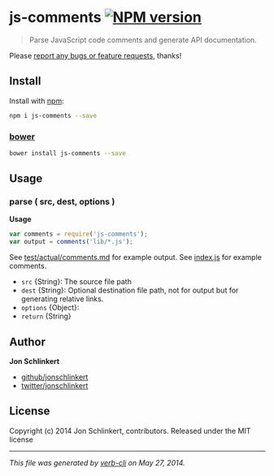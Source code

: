 # js-comments [![NPM version](https://badge.fury.io/js/js-comments.png)](http://badge.fury.io/js/js-comments)

> Parse JavaScript code comments and generate API documentation.

Please [report any bugs or feature requests](https://github.com/jonschlinkert/js-comments/issues/new), thanks!

## Install
Install with [npm](npmjs.org):

```bash
npm i js-comments --save
```

### [bower](https://github.com/bower/bower)

```bash
bower install js-comments --save
```

## Usage

### parse ( src, dest, options )

**Usage**

```js
var comments = require('js-comments');
var output = comments('lib/*.js');
```
See [test/actual/comments.md](./test/actual/comments.md) for example output.
See [index.js](./index.js) for example comments.

* `src` {String}: The source file path
* `dest` {String}: Optional destination file path, not for output but for generating relative links.
* `options` {Object}:
* `return` {String}

## Author

**Jon Schlinkert**

+ [github/jonschlinkert](https://github.com/jonschlinkert)
+ [twitter/jonschlinkert](http://twitter.com/jonschlinkert)

## License
Copyright (c) 2014 Jon Schlinkert, contributors.
Released under the MIT license

***

_This file was generated by [verb-cli](https://github.com/assemble/verb-cli) on May 27, 2014._